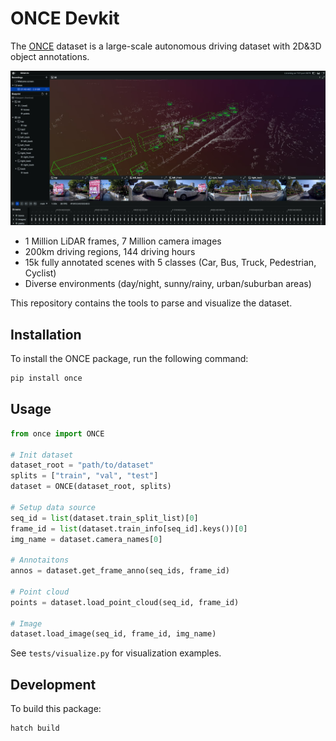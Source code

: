 # ONCE Devkit


The [ONCE](https://once-for-auto-driving.github.io/) dataset is a large-scale autonomous driving dataset with 2D&3D object annotations.

![once](assets/screenshot.jpg)
- 1 Million LiDAR frames, 7 Million camera images
- 200km driving regions, 144 driving hours
- 15k fully annotated scenes with 5 classes (Car, Bus, Truck, Pedestrian, Cyclist)
- Diverse environments (day/night, sunny/rainy, urban/suburban areas)

This repository contains the tools to parse and visualize the dataset.

## Installation
To install the ONCE package, run the following command:
```bash
pip install once
```

## Usage
```python
from once import ONCE

# Init dataset
dataset_root = "path/to/dataset"
splits = ["train", "val", "test"]
dataset = ONCE(dataset_root, splits)

# Setup data source
seq_id = list(dataset.train_split_list)[0]
frame_id = list(dataset.train_info[seq_id].keys())[0]
img_name = dataset.camera_names[0]

# Annotaitons
annos = dataset.get_frame_anno(seq_ids, frame_id)

# Point cloud
points = dataset.load_point_cloud(seq_id, frame_id)

# Image
dataset.load_image(seq_id, frame_id, img_name)
```

See `tests/visualize.py` for visualization examples.

## Development
To build this package:
```bash
hatch build
```
